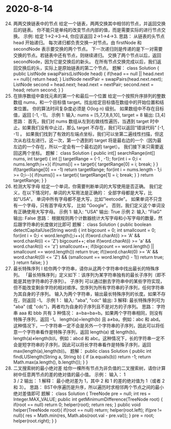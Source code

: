 # 2020-8-14
24. 两两交换链表中的节点
    给定一个链表，两两交换其中相邻的节点，并返回交换后的链表。
    你不能只是单纯的改变节点内部的值，而是需要实际的进行节点交换。
    示例:
    给定 1->2->3->4, 你应该返回 2->1->4->3.
思路：
    从链表的头节点 head 开始递归。
    每次递归都负责交换一对节点。由 firstNode 和 secondNode 表示要交换的两个节点。
    下一次递归则是传递的是下一对需要交换的节点。若链表中还有节点，则继续递归。
    交换了两个节点以后，返回 secondNode，因为它是交换后的新头。
    在所有节点交换完成以后，我们返回交换后的头，实际上是原始链表的第二个节点。
题解：
class Solution {
    public ListNode swapPairs(ListNode head) {
        if(head == null || head.next == null){
            return head;
        }
        ListNode nextPair = swapPairs(head.next.next);
        ListNode second = head.next;
        head.next = nextPair;
        second.next = head;
        return second;
    }
}
34. 在排序数组中查找元素的第一个和最后一个位置
    给定一个按照升序排列的整数数组 nums，和一个目标值 target。找出给定目标值在数组中的开始位置和结束位置。
    你的算法时间复杂度必须是 O(log n) 级别。
    如果数组中不存在目标值，返回 [-1, -1]。
    示例 1:
    输入: nums = [5,7,7,8,8,10], target = 8
    输出: [3,4]
思路：
    首先，我们对 nums 数组从左到右做线性遍历，当遇到 target 时中止。如果我们没有中止过，那么 target 不存在，我们可以返回“错误代码” [-1, -1] 。
    如果我们找到了有效的左端点坐标，我们可以坐第二遍线性扫描，但这次从右往左进行。这一次，第一个遇到的 target 将是最右边的一个（因为最左边的一个存在，所以一定会有一个最右边的 target）。
    我们接下来只需要返回这两个坐标。
题解：
class Solution {
    public int[] searchRange(int[] nums, int target) {
        int [] targetRange = {-1 , -1};
        for(int i = 0;i < nums.length;i++){
            if(nums[i] == target){
                targetRange[0] = i;
                break;
            }
        }
        if(targetRange[0] == -1)
            return targetRange;
        for(int i = nums.length - 1;i >= 0;i--){
            if(nums[i] == target){
                targetRange[1] = i;
                break;
            }
        }
        return targetRange;
    }
}
520. 检测大写字母
    给定一个单词，你需要判断单词的大写使用是否正确。
    我们定义，在以下情况时，单词的大写用法是正确的：
        全部字母都是大写，比如"USA"。
        单词中所有字母都不是大写，比如"leetcode"。
        如果单词不只含有一个字母，只有首字母大写， 比如 "Google"。
    否则，我们定义这个单词没有正确使用大写字母。
    示例 1:
    输入: "USA"
    输出: True
    示例 2:
    输入: "FlaG"
    输出: False
思路：
    根据规则两个计数器统计大写字母和小写字母的数量，然后跟字符串的长度做对比即可
题解：
class Solution {
    public boolean detectCapitalUse(String word) {
        int bigcount = 0;
        int smallcount = 0;
        for(int i = 0;i < word.length();i++){
            if(word.charAt(i) >= 'A' && word.charAt(i) <= 'Z')
                bigcount++;
            else if(word.charAt(i) >= 'a' && word.charAt(i) <= 'z')
                smallcount++;
            if(bigcount == word.length() || smallcount == word.length())
                return true;
            if((word.charAt(0) >= 'A' && word.charAt(0) <= 'Z') && (smallcount == word.length() - 1))
                return true;
        }
        return false;
    }
}
521. 最长特殊序列 Ⅰ
    给你两个字符串，请你从这两个字符串中找出最长的特殊序列。
    「最长特殊序列」定义如下：该序列为某字符串独有的最长子序列（即不能是其他字符串的子序列）。
    子序列 可以通过删去字符串中的某些字符实现，但不能改变剩余字符的相对顺序。空序列为所有字符串的子序列，任何字符串为其自身的子序列。
    输入为两个字符串，输出最长特殊序列的长度。如果不存在，则返回 -1。
    示例 1：
    输入: "aba", "cdc"
    输出: 3
    解释: 最长特殊序列可为 "aba" (或 "cdc")，两者均为自身的子序列且不是对方的子序列。
思路：
字符串 aaa 和 bbb 共有 3 种情况：
    a=ba=ba=b。如果两个字符串相同，则没有特殊子序列，返回 -1。
    length(a)=length(b) 且 a≠ba。例如：abc 和 abd。这种情况下，一个字符串一定不会是另外一个字符串的子序列，因此可以将任意一个字符串看作是特殊子序列，返回 length(a) 或 length(b)。
    length(a)≠length(b)l。例如：abcd 和 abc。这种情况下，长的字符串一定不会是短字符串的子序列，因此可以将长字符串看作是特殊子序列，返回 max(length(a),length(b))。
题解：
public class Solution {
    public int findLUSlength(String a, String b) {
        if (a.equals(b))
            return -1;
        return Math.max(a.length(), b.length());
    }
}
530. 二叉搜索树的最小绝对差
    给你一棵所有节点为非负值的二叉搜索树，请你计算树中任意两节点的差的绝对值的最小值。
    示例：
    输入：
       1
        \
         3
        /
       2
    输出：
    1
    解释：
    最小绝对差为 1，其中 2 和 1 的差的绝对值为 1（或者 2 和 3）。
思路：
    BST中序遍历是升序，所以遍历时求相邻两个节点之间的最小绝对差值即可
题解：
class Solution {
    TreeNode pre = null;
    int res  = Integer.MAX_VALUE;
    public int getMinimumDifference(TreeNode root) {
        if(root == null)
            return 0;
        helper(root);
        return res;
    }
    public void helper(TreeNode root){
        if(root == null)
            return;
        helper(root.left);
        if(pre != null){
            res = Math.min(res, Math.abs(root.val - pre.val));
        }
        pre = root;
        helper(root.right);
    }
}
